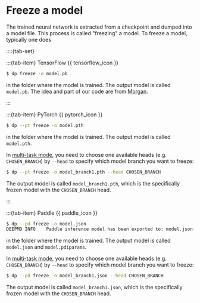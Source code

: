 # Freeze a model

The trained neural network is extracted from a checkpoint and dumped into a model file. This process is called "freezing" a model.
To freeze a model, typically one does

::::{tab-set}

:::{tab-item} TensorFlow {{ tensorflow_icon }}

```bash
$ dp freeze -o model.pb
```

in the folder where the model is trained. The output model is called `model.pb`.
The idea and part of our code are from [Morgan](https://blog.metaflow.fr/tensorflow-how-to-freeze-a-model-and-serve-it-with-a-python-api-d4f3596b3adc).

:::

:::{tab-item} PyTorch {{ pytorch_icon }}

```bash
$ dp --pt freeze -o model.pth
```

in the folder where the model is trained. The output model is called `model.pth`.

In [multi-task mode](../train/multi-task-training-pt.md), you need to choose one available heads (e.g. `CHOSEN_BRANCH`) by `--head`
to specify which model branch you want to freeze:

```bash
$ dp --pt freeze -o model_branch1.pth --head CHOSEN_BRANCH
```

The output model is called `model_branch1.pth`, which is the specifically frozen model with the `CHOSEN_BRANCH` head.

:::

:::{tab-item} Paddle {{ paddle_icon }}

```bash
$ dp --pd freeze -o model.json
DEEPMD INFO    Paddle inference model has been exported to: model.json(.pdiparams)
```

in the folder where the model is trained. The output model is called `model.json` and `model.pdiparams`.

In [multi-task mode](../train/multi-task-training-pt.md), you need to choose one available heads (e.g. `CHOSEN_BRANCH`) by `--head`
to specify which model branch you want to freeze:

```bash
$ dp --pd freeze -o model_branch1.json --head CHOSEN_BRANCH
```

The output model is called `model_branch1.json`, which is the specifically frozen model with the `CHOSEN_BRANCH` head.
